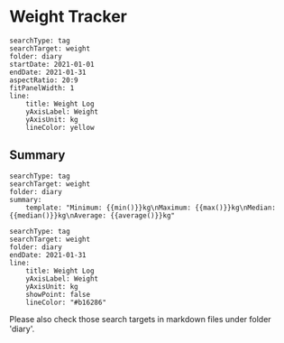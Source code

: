 # Weight Tracker

``` tracker
searchType: tag
searchTarget: weight
folder: diary
startDate: 2021-01-01
endDate: 2021-01-31
aspectRatio: 20:9
fitPanelWidth: 1
line:
    title: Weight Log
    yAxisLabel: Weight
    yAxisUnit: kg
    lineColor: yellow
```

## Summary
``` tracker
searchType: tag
searchTarget: weight
folder: diary
summary:
    template: "Minimum: {{min()}}kg\nMaximum: {{max()}}kg\nMedian: {{median()}}kg\nAverage: {{average()}}kg"
```

``` tracker
searchType: tag
searchTarget: weight
folder: diary
endDate: 2021-01-31
line:
    title: Weight Log
    yAxisLabel: Weight
    yAxisUnit: kg
    showPoint: false
    lineColor: "#b16286"
```

Please also check those search targets in markdown files under folder 'diary'.









